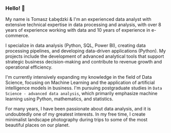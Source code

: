 ### Hello! 👋

My name is Tomasz Łabędzki & I'm an experienced data analyst with extensive technical expertise in data processing and analysis, with over 8 years of experience working with data and 10 years of experience in e-commerce.

I specialize in data analysis (Python, SQL, Power BI), creating data processing pipelines, and developing data-driven applications (Python). My projects include the development of advanced analytical tools that support strategic business decision-making and contribute to revenue growth and operational efficiency.

I'm currently intensively expanding my knowledge in the field of Data Science, focusing on Machine Learning and the application of artificial intelligence models in business. I'm pursuing postgraduate studies in `Data Science - advanced data analysis`, which primarily emphasize machine learning using Python, mathematics, and statistics.

For many years, I have been passionate about data analysis, and it is undoubtedly one of my greatest interests. In my free time, I create minimalist landscape photography during trips to some of the most beautiful places on our planet.
